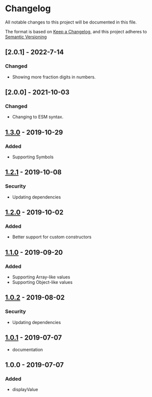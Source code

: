 # Changelog
All notable changes to this project will be documented in this file.

The format is based on [Keep a Changelog](https://keepachangelog.com/en/1.0.0/),
and this project adheres
to [Semantic Versioning](https://semver.org/spec/v2.0.0.html)

## [2.0.1] - 2022-7-14
### Changed
- Showing more fraction digits in numbers.

## [2.0.0] - 2021-10-03
### Changed
- Changing to ESM syntax.

## [1.3.0] - 2019-10-29
### Added
- Supporting Symbols

## [1.2.1] - 2019-10-08
### Security
- Updating dependencies

## [1.2.0] - 2019-10-02
### Added
- Better support for custom constructors

## [1.1.0] - 2019-09-20
### Added
- Supporting Array-like values
- Supporting Object-like values

## [1.0.2] - 2019-08-02
### Security
- Updating dependencies

## [1.0.1] - 2019-07-07
- documentation

## 1.0.0 - 2019-07-07
### Added
- displayValue

[1.3.0]: https://github.com/DarrenPaulWright/display-value/compare/v1.2.1...v1.3.0

[1.2.1]: https://github.com/DarrenPaulWright/display-value/compare/v1.2.0...v1.2.1

[1.2.0]: https://github.com/DarrenPaulWright/display-value/compare/v1.1.0...v1.2.0

[1.1.0]: https://github.com/DarrenPaulWright/display-value/compare/v1.0.2...v1.1.0

[1.0.2]: https://github.com/DarrenPaulWright/display-value/compare/v1.0.1...v1.0.2

[1.0.1]: https://github.com/DarrenPaulWright/display-value/compare/v1.0.0...v1.0.1
